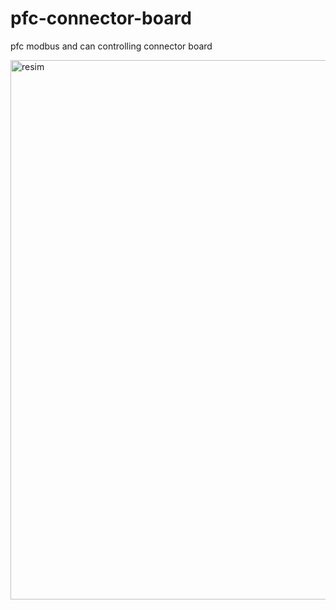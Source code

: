 # pfc-connector-board
pfc modbus and can controlling connector board

<img width="1156" height="863" alt="resim" src="https://github.com/user-attachments/assets/d26624b3-d56b-40f3-b91f-63a21c1bc2c0" />
